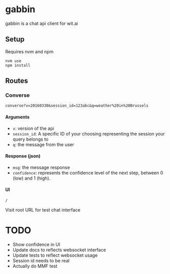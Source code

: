 # gabbin

gabbin is a chat api client for wit.ai

## Setup

Requires nvm and npm

```
nvm use
npm install
```

## Routes

### Converse

```
converse?v=20160330&session_id=123abc&q=weather%20in%20Brussels
```

#### Arguments

 * `v`: version of the api
 * `session_id`: A specific ID of your choosing representing the session your query belongs to
 * `q`: the message from the user

#### Response (json)

 * `msg`: the message response
 * `confidence`: represents the confidence level of the next step, between 0 (low) and 1 (high).

#### UI

```
/
```

Visit root URL for test chat interface

# TODO

 * Show confidence in UI
 * Update docs to reflects websocket interface
 * Update tests to reflect websocket usage
 * Session id needs to be real
 * Actually do MMF test
